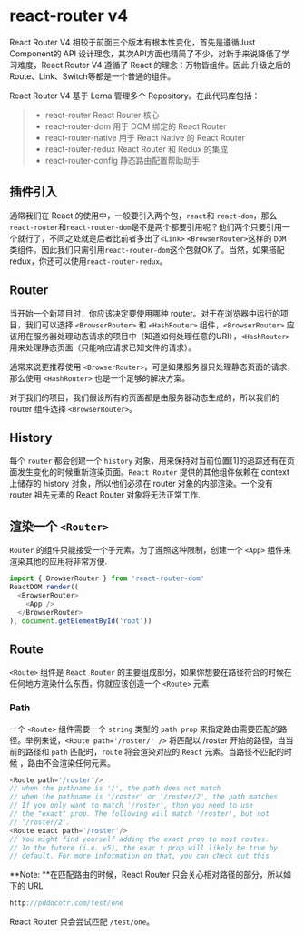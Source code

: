# react-router v4
React Router V4 相较于前面三个版本有根本性变化，首先是遵循Just Component的 API 设计理念，其次API方面也精简了不少，对新手来说降低了学习难度，React Router V4 遵循了 React 的理念：万物皆组件。因此 升级之后的 Route、Link、Switch等都是一个普通的组件。

React Router V4 基于 Lerna 管理多个 Repository。在此代码库包括：
>- react-router React Router 核心
>- react-router-dom 用于 DOM 绑定的 React Router
>- react-router-native 用于 React Native 的 React Router
>- react-router-redux React Router 和 Redux 的集成
>- react-router-config 静态路由配置帮助助手

## 插件引入
通常我们在 React 的使用中，一般要引入两个包，`react`和 `react-dom`，那么`react-router`和`react-router-dom`是不是两个都要引用呢？他们两个只要引用一个就行了，不同之处就是后者比前者多出了`<Link>` `<BrowserRouter>`这样的 `DOM` 类组件。因此我们只需引用`react-router-dom`这个包就OK了。当然，如果搭配redux，你还可以使用`react-router-redux`。

## Router
当开始一个新项目时，你应该决定要使用哪种 router。对于在浏览器中运行的项目，我们可以选择 `<BrowserRouter>` 和 `<HashRouter>` 组件，`<BrowserRouter>` 应该用在服务器处理动态请求的项目中（知道如何处理任意的URI），`<HashRouter>` 用来处理静态页面（只能响应请求已知文件的请求）。

通常来说更推荐使用 `<BrowserRouter>`，可是如果服务器只处理静态页面的请求，那么使用 `<HashRouter>` 也是一个足够的解决方案。

对于我们的项目，我们假设所有的页面都是由服务器动态生成的，所以我们的 router 组件选择 `<BrowserRouter>`。

## History
每个 `router` 都会创建一个 `history` 对象，用来保持对当前位置[1]的追踪还有在页面发生变化的时候重新渲染页面。`React Router` 提供的其他组件依赖在 context 上储存的 history 对象，所以他们必须在 router 对象的内部渲染。一个没有 router 祖先元素的 React Router 对象将无法正常工作.

## 渲染一个 `<Router>`
`Router` 的组件只能接受一个子元素，为了遵照这种限制，创建一个 `<App>` 组件来渲染其他的应用将非常方便.

```javascript
import { BrowserRouter } from 'react-router-dom'
ReactDOM.render((
  <BrowserRouter>
    <App />
  </BrowserRouter>
), document.getElementById('root'))
```

## Route
`<Route>` 组件是 `React Router` 的主要组成部分，如果你想要在路径符合的时候在任何地方渲染什么东西，你就应该创造一个 `<Route>` 元素

### Path
一个 `<Route>` 组件需要一个 `string` 类型的 `path prop` 来指定路由需要匹配的路径。举例来说，`<Route path='/roster/' />` 将匹配以 /roster  开始的路径，当当前的路径和 `path` 匹配时，`route` 将会渲染对应的 `React` 元素。当路径不匹配的时候 ，路由不会渲染任何元素。

```javascript
<Route path='/roster'/>
// when the pathname is '/', the path does not match
// when the pathname is '/roster' or '/roster/2', the path matches
// If you only want to match '/roster', then you need to use
// the "exact" prop. The following will match '/roster', but not
// '/roster/2'.
<Route exact path='/roster'/>
// You might find yourself adding the exact prop to most routes.
// In the future (i.e. v5), the exac t prop will likely be true by
// default. For more information on that, you can check out this
```

**Note: **在匹配路由的时候，React Router 只会关心相对路径的部分，所以如下的 URL

```javascript
http://pddocotr.com/test/one
```
React Router 只会尝试匹配 `/test/one`。